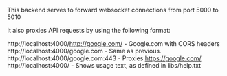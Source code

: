 This backend serves to forward websocket connections from port 5000 to 5010

It also proxies API requests by using the following format:

http://localhost:4000/http://google.com/ - Google.com with CORS headers
http://localhost:4000/google.com - Same as previous.
http://localhost:4000/google.com:443 - Proxies https://google.com/
http://localhost:4000/ - Shows usage text, as defined in libs/help.txt
